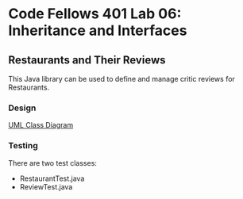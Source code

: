 # Code Fellows 401 Lab 06: Inheritance and Interfaces

## Restaurants and Their Reviews

This Java library can be used to define and manage critic reviews for Restaurants.

### Design
[UML Class Diagram](assets/Inheritance_And_Interfaces.jpg)

### Testing
There are two test classes:
- RestaurantTest.java
- ReviewTest.java

